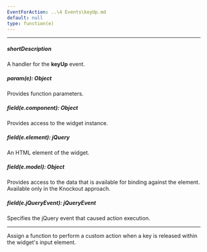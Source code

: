 ```yaml
---
EventForAction: ..\4 Events\keyUp.md
default: null
type: function(e)
---
```

---
##### shortDescription
A handler for the **keyUp** event.

##### param(e): Object
Provides function parameters.

##### field(e.component): Object
Provides access to the widget instance.

##### field(e.element): jQuery
An HTML element of the widget.

##### field(e.model): Object
Provides access to the data that is available for binding against the element. Available only in the Knockout approach.

##### field(e.jQueryEvent): jQueryEvent
Specifies the jQuery event that caused action execution.

---
Assign a function to perform a custom action when a key is released within the widget's input element.